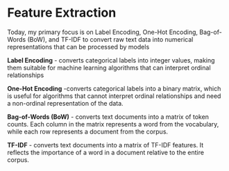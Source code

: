# Feature Extraction

Today, my primary focus is on Label Encoding, One-Hot Encoding, Bag-of-Words (BoW), and TF-IDF to convert raw text data into numerical representations that can be processed by models

**Label Encoding**
    - converts categorical labels into integer values, making them suitable for machine learning algorithms that can interpret ordinal relationships

**One-Hot Encoding**
    -converts categorical labels into a binary matrix, which is useful for algorithms that cannot interpret ordinal relationships and need a non-ordinal representation of the data.

**Bag-of-Words (BoW)**
    - converts text documents into a matrix of token counts. Each column in the matrix represents a word from the vocabulary, while each row represents a document from the corpus.

**TF-IDF**
    - converts text documents into a matrix of TF-IDF features. It reflects the importance of a word in a document relative to the entire corpus.

